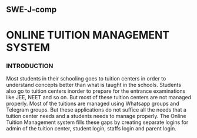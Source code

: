 ## SWE-J-comp
# ONLINE TUITION MANAGEMENT SYSTEM

### INTRODUCTION
Most students in their schooling goes to tuition centers in order to
understand concepts better than what is taught in the schools. Students also
go to tuition centers inorder to prepare for the entrance examinations like
JEE, NEET and so on. But most of these tuition centers are not managed
properly. Most of the tuitions are managed using Whatsapp groups and
Telegram groups. But these applications do not suffice all the needs that a
tuition center needs and a students needs to manage properly. The Online
Tuition Management system fills these gaps by creating separate logins for
admin of the tuition center, student login, staffs login and parent login.

